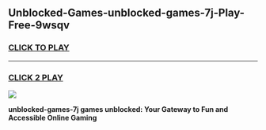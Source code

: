 
## Unblocked-Games-unblocked-games-7j-Play-Free-9wsqv
<h3>
<a href="https://premium76.site?title=unblocked-games-7j&ref=09A">CLICK TO PLAY</a></h3>
<hr>

<h3>
<a href="https://premium76.site?title=unblocked-games-7j&ref=09A">CLICK 2 PLAY</a>
  
</h3>

<a href="https://premium76.site?title=unblocked-games-7j&ref=09A"><img src="https://clearcache.store/games.png"></a>


**unblocked-games-7j games unblocked: Your Gateway to Fun and Accessible Online Gaming**
